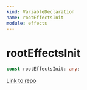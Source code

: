 ```yaml
---
kind: VariableDeclaration
name: rootEffectsInit
module: effects
---
```


# rootEffectsInit

```ts
const rootEffectsInit: any;
```

[Link to repo](https://github.com/ngrx/platform/blob/master/modules/effects/src/effects_root_module.ts#L14-L14)
